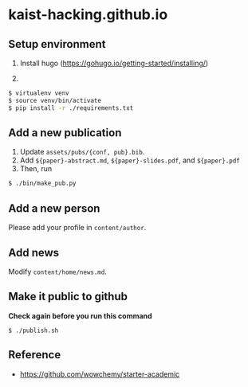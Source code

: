 # kaist-hacking.github.io

## Setup environment
1. Install hugo (https://gohugo.io/getting-started/installing/)

2.
```sh
$ virtualenv venv
$ source venv/bin/activate
$ pip install -r ./requirements.txt
```

## Add a new publication
1. Update `assets/pubs/{conf, pub}.bib`.
2. Add `${paper}-abstract.md`, `${paper}-slides.pdf`, and `${paper}.pdf`
3. Then, run
```bash
$ ./bin/make_pub.py
```

## Add a new person
Please add your profile in `content/author`.

## Add news
Modify `content/home/news.md`.

## Make it public to github
**Check again before you run this command**
```
$ ./publish.sh
```

## Reference
- https://github.com/wowchemy/starter-academic

